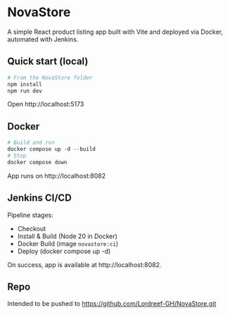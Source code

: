 # NovaStore

A simple React product listing app built with Vite and deployed via Docker, automated with Jenkins.

## Quick start (local)

```powershell
# From the NovaStore folder
npm install
npm run dev
```

Open http://localhost:5173

## Docker

```powershell
# Build and run
docker compose up -d --build
# Stop
docker compose down
```

App runs on http://localhost:8082

## Jenkins CI/CD
Pipeline stages:
- Checkout
- Install & Build (Node 20 in Docker)
- Docker Build (image `novastore:ci`)
- Deploy (docker compose up -d)

On success, app is available at http://localhost:8082.

## Repo
Intended to be pushed to https://github.com/Lordreef-GH/NovaStore.git
